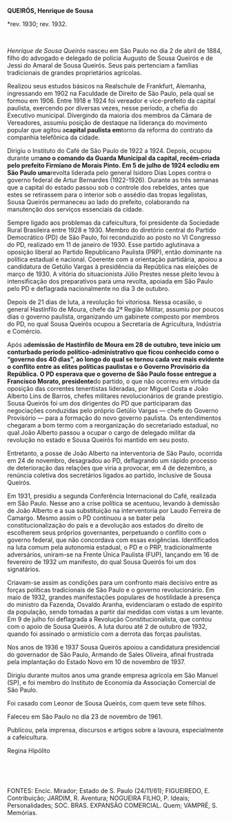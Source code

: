**QUEIRÓS, Henrique de Sousa**

\*rev. 1930; rev. 1932.

 

*Henrique de Sousa Queirós* nasceu em São Paulo no dia 2 de abril de
1884, filho do advogado e delegado de polícia Augusto de Sousa Queirós e
de Jessi do Amaral de Sousa Queirós. Seus pais pertenciam a famílias
tradicionais de grandes proprietários agrícolas.

Realizou seus estudos básicos na Realschule de Frankfurt, Alemanha,
ingressando em 1902 na Faculdade de Direito de São Paulo, pela qual se
formou em 1906. Entre 1918 e 1924 foi vereador e vice-prefeito da
capital paulista, exercendo por diversas vezes, nesse período, a chefia
do Executivo municipal. Divergindo da maioria dos membros da Câmara de
Vereadores, assumiu posição de destaque na liderança do movimento
popular que agitou a****capital paulista em****torno da reforma do
contrato da companhia telefônica da cidade.

Dirigiu o Instituto do Café de São Paulo de 1922 a 1924. Depois, ocupou
durante um****ano o comando da Guarda Municipal da capital, recém-criada
pelo prefeito Firmiano de Morais Pinto. Em 5 de julho de 1924 eclodiu em
São Paulo uma****revolta liderada pelo general Isidoro Dias Lopes contra
o governo federal de Artur Bernardes (1922-1926). Durante as três
semanas que a capital do estado passou sob o controle dos rebeldes,
antes que estes se retirassem para o interior sob o assédio das tropas
legalistas, Sousa Queirós permaneceu ao lado do prefeito, colaborando na
manutenção dos serviços essenciais da cidade.

Sempre ligado aos problemas da cafeicultura, foi presidente da Sociedade
Rural Brasileira entre 1928 e 1930. Membro do diretório central do
Partido Democrático (PD) de São Paulo, foi reconduzido ao posto no VI
Congresso do PD, realizado em 11 de janeiro de 1930. Esse partido
aglutinava a oposição liberal ao Partido Republicano Paulista (PRP),
então dominante na política estadual e nacional. Coerente com a
orientação partidária, apoiou a candidatura de Getúlio Vargas à
presidência da República nas eleições de março de 1930. A vitória do
situacionista Júlio Prestes nesse pleito levou à intensificação dos
preparativos para uma revolta, apoiada em São Paulo pelo PD e deflagrada
nacionalmente no dia 3 de outubro.

Depois de 21 dias de luta, a revolução foi vitoriosa. Nessa ocasião, o
general Hastínfilo de Moura, chefe da 2ª Região Militar, assumiu por
poucos dias o governo paulista, organizando um gabinete composto por
membros do PD, no qual Sousa Queirós ocupou a Secretaria de Agricultura,
Indústria e Comércio.

Após a****demissão de Hastínfilo de Moura em 28 de outubro, teve início
um conturbado período político-administrativo que ficou conhecido como o
“governo dos 40 dias”, ao longo do qual se tornou cada vez mais evidente
o conflito entre as elites políticas paulistas e o Governo Provisório da
República. O PD esperava que o governo de São Paulo fosse entregue a
Francisco Morato, presidente****do partido, o que não ocorreu em virtude
da oposição das correntes tenentistas lideradas, por Miguel Costa e João
Alberto Lins de Barros, chefes militares revolucionários de grande
prestígio. Sousa Queirós foi um dos dirigentes do PD que participaram
das negociações conduzidas pelo próprio Getúlio Vargas — chefe do
Governo Provisório — para a formação do novo governo paulista. Os
entendimentos chegaram a bom termo com a reorganização do secretariado
estadual, no qual João Alberto passou a ocupar o cargo de delegado
militar da revolução no estado e Sousa Queirós foi mantido em seu posto.

Entretanto, a posse de João Alberto na interventoria de São Paulo,
ocorrida em 24 de novembro, desagradou ao PD, deflagrando um rápido
processo de deterioração das relações que viria a provocar, em 4 de
dezembro, a renúncia coletiva dos secretários ligados ao partido,
inclusive de Sousa Queirós.

Em 1931, presidiu a segunda Conferência Internacional do Café, realizada
em São Paulo. Nesse ano a crise política se acentuou, levando à demissão
de João Alberto e a sua substituição na interventoria por Laudo Ferreira
de Camargo. Mesmo assim o PD continuou a se bater pela
constitucionalização do país e a devolução aos estados do direito de
escolherem seus próprios governantes, perpetuando o conflito com o
governo federal, que não concordava com essas exigências. Identificados
na luta comum pela autonomia estadual, o PD e o PRP, tradicionalmente
adversários, uniram-se na Frente Única Paulista (FUP), lançando em 16 de
fevereiro de 1932 um manifesto, do qual Sousa Queirós foi um dos
signatários.

Criavam-se assim as condições para um confronto mais decisivo entre as
forças políticas tradicionais de São Paulo e o governo revolucionário.
Em maio de 1932, grandes manifestações populares de hostilidade à
presença do ministro da Fazenda, Osvaldo Aranha, evidenciaram o estado
de espírito da população, sendo tomadas a partir daí medidas com vistas
a um levante. Em 9 de julho foi deflagrada a Revolução
Constitucionalista, que contou com o apoio de Sousa Queirós. A luta
durou até 2 de outubro de 1932, quando foi assinado o armistício com a
derrota das forças paulistas.

Nos anos de 1936 e 1937 Sousa Queirós apoiou a candidatura presidencial
do governador de São Paulo, Armando de Sales Oliveira, afinal frustrada
pela implantação do Estado Novo em 10 de novembro de 1937.

Dirigiu durante muitos anos uma grande empresa agrícola em São Manuel
(SP), e foi membro do Instituto de Economia da Associação Comercial de
São Paulo.

Foi casado com Leonor de Sousa Queirós, com quem teve sete filhos.

Faleceu em São Paulo no dia 23 de novembro de 1961.

Publicou, pela imprensa, discursos e artigos sobre a lavoura,
especialmente a cafeicultura.

Regina Hipólito

 

 

FONTES: Encic. Mirador; Estado de S. Paulo (24/11/61); FIGUEIREDO, E.
Contribuição; JARDIM, R. Aventura; NOGUEIRA FILHO, P. Ideais;
Personalidades; SOC. BRAS. EXPANSÃO COMERCIAL. Quem; VAMPRÉ, S.
Memórias.

 
